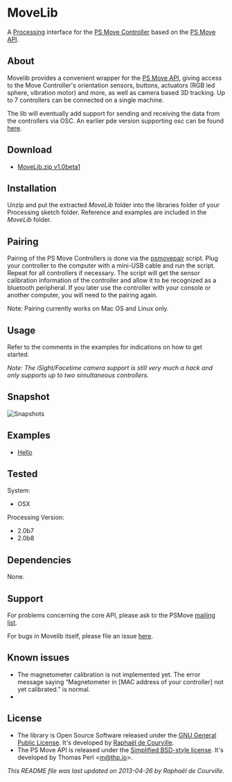 # MoveLib

A [Processing](http://processing.org/) interface for the [PS Move Controller](http://en.wikipedia.org/wiki/PlayStation_Move) based on the [PS Move API](http://thp.io/2010/psmove/).

## About

Movelib provides a convenient wrapper for the [PS Move API](http://thp.io/2010/psmove/), giving access to the Move Controller's orientation sensors, buttons, actuators (RGB led sphere, vibration motor) and more, as well as camera based 3D tracking. Up to 7 controllers can be connected on a single machine.

The lib will eventually add support for sending and receiving the data from the controllers via OSC. An earlier pde version supporting osc can be found [here](https://github.com/SableRaf/MoveP5).

## Download

* [MoveLib.zip v1.0beta1](https://raw.github.com/SableRaf/movelib/master/download/MoveLib.zip)

## Installation

Unzip and put the extracted *MoveLib* folder into the libraries folder of your Processing sketch folder. Reference and examples are included in the *MoveLib* folder.

## Pairing

Pairing of the PS Move Controllers is done via the [psmovepair](https://raw.github.com/SableRaf/movelib/master/tools/psmovepair) script. Plug your controller to the computer with a mini-USB cable and run the script. Repeat for all controllers if necessary. The script will get the sensor calibration information of the controller and allow it to be recognized as a bluetooth peripheral. If you later use the controller with your console or another computer, you will need to the pairing again.

Note: Pairing currently works on Mac OS and Linux only. 

## Usage

Refer to the comments in the examples for indications on how to get started.

*Note: The iSight/Facetime camera support is still very much a hack and only supports up to two simultaneous controllers.*

## Snapshot

![Snapshots](https://raw.github.com/SableRaf/movelib/master/reference/capture.png)

## Examples

* [Hello](https://raw.github.com/SableRaf/movelib/master/MoveLib/examples/Hello/Hello.pde)

## Tested

System:

* OSX

Processing Version:

* 2.0b7
* 2.0b8

## Dependencies

None.

## Support

For problems concerning the core API, please ask to the PSMove [mailing list](https://lists.ims.tuwien.ac.at/mailman/listinfo/psmove).

For bugs in Movelib itself, please file an issue [here](https://github.com/SableRaf/movelib/issues).

## Known issues

* The magnetometer calibration is not implemented yet. The error message saying “Magnetometer in [MAC address of your controller] not yet calibrated.” is normal.
* 

## License

* The library is Open Source Software released under the [GNU General Public License](https://raw.github.com/SableRaf/movelib/master/reference/LICENSE.txt). It's developed by [Raphaël de Courville](https://vimeo.com/sableraf/).
* The PS Move API is released under the [Simplified BSD-style license](https://raw.github.com/thp/psmoveapi/master/COPYING). It's developed by Thomas Perl <[m@thp.io](mailto:m@thp.io)>.

*This README file was last updated on 2013-04-26 by Raphaël de Courville.*